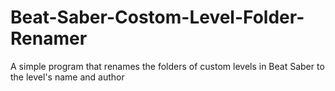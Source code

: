 # Beat-Saber-Costom-Level-Folder-Renamer
A simple program that renames the folders of custom levels in Beat Saber to the level's name and author
